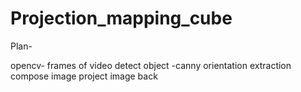 # Projection_mapping_cube

Plan-

opencv- frames of video
detect object -canny
orientation extraction
compose image
project image back
